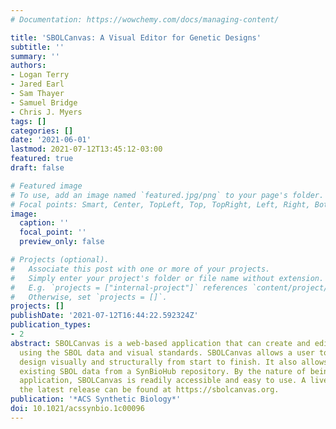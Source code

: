 ```yaml
---
# Documentation: https://wowchemy.com/docs/managing-content/

title: 'SBOLCanvas: A Visual Editor for Genetic Designs'
subtitle: ''
summary: ''
authors:
- Logan Terry
- Jared Earl
- Sam Thayer
- Samuel Bridge
- Chris J. Myers
tags: []
categories: []
date: '2021-06-01'
lastmod: 2021-07-12T13:45:12-03:00
featured: true
draft: false

# Featured image
# To use, add an image named `featured.jpg/png` to your page's folder.
# Focal points: Smart, Center, TopLeft, Top, TopRight, Left, Right, BottomLeft, Bottom, BottomRight.
image:
  caption: ''
  focal_point: ''
  preview_only: false

# Projects (optional).
#   Associate this post with one or more of your projects.
#   Simply enter your project's folder or file name without extension.
#   E.g. `projects = ["internal-project"]` references `content/project/deep-learning/index.md`.
#   Otherwise, set `projects = []`.
projects: []
publishDate: '2021-07-12T16:44:22.592324Z'
publication_types:
- 2
abstract: SBOLCanvas is a web-based application that can create and edit genetic constructs
  using the SBOL data and visual standards. SBOLCanvas allows a user to create a genetic
  design visually and structurally from start to finish. It also allows users to incorporate
  existing SBOL data from a SynBioHub repository. By the nature of being a web-based
  application, SBOLCanvas is readily accessible and easy to use. A live version of
  the latest release can be found at https://sbolcanvas.org.
publication: '*ACS Synthetic Biology*'
doi: 10.1021/acssynbio.1c00096
---
```

